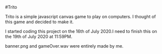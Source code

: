 #Trito

Trito is a simple javascript canvas game to play on computers. I thought of this game and decided to make it.

I started coding this project on the 16th of July 2020.I need to finish this on the 19th of July 2020 at 11:59PM. 

banner.png and gameOver.wav were entirely made by me.
